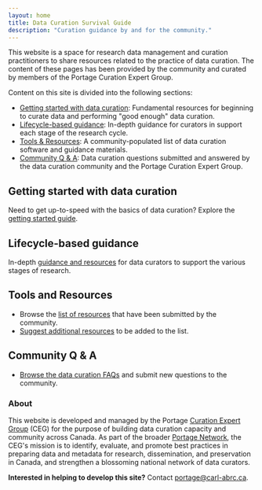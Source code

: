 ```yaml
---
layout: home
title: Data Curation Survival Guide
description: "Curation guidance by and for the community."
--- 
```


This website is a space for research data management and curation practitioners to share resources related to the practice of data curation. The content of these pages has been provided by the community and curated by members of the Portage Curation Expert Group. 

Content on this site is divided into the following sections: 
* [Getting started with data curation](#getting-started-with-data-curation): Fundamental resources for beginning to curate data and performing "good enough" data curation. 
* [Lifecycle-based guidance](#lifecycle-based-guidance): In-depth guidance for curators in support each stage of the research cycle.  
* [Tools & Resources](#tools-and-resources): A community-populated list of data curation software and guidance materials. 
* [Community Q & A](#community-q--a): Data curation questions submitted and answered by the data curation community and the Portage Curation Expert Group. 

## Getting started with data curation
Need to get up-to-speed with the basics of data curation? Explore the [getting started guide](/getting-started). 

## Lifecycle-based guidance
In-depth [guidance and resources](/lifecycle-guidance) for data curators to support the various stages of research.

## Tools and Resources
* Browse the [list of resources](/tools-and-resources) that have been submitted by the community. 
* [Suggest additional resources](/submit-a-resource) to be added to the list.  

## Community Q & A
* [Browse the data curation FAQs](/q-and-a) and submit new questions to the community.

### About 
This website is developed and managed by the Portage [Curation Expert Group](https://portagenetwork.ca/network-of-experts/curation-expert-group/) (CEG) for the purpose of building data curation capacity and community across Canada. As part of the broader [Portage Network](https://portagenetwork.ca/), the CEG's mission is to identify, evaluate, and promote best practices in preparing data and metadata for research, dissemination, and preservation in Canada, and strengthen a blossoming national network of data curators. 

**Interested in helping to develop this site?** Contact [portage@carl-abrc.ca](mailto:portage@carl-abrc.ca).

